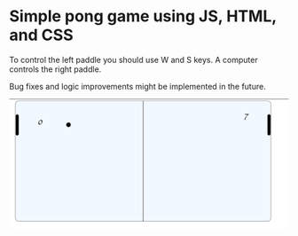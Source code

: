 # Simple pong game using JS, HTML, and CSS

To control the left paddle you should use W and S keys. A computer controls the right paddle.

Bug fixes and logic improvements might be implemented in the future.

![Game](pong.png)
